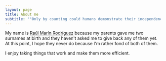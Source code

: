 ```yaml
---
layout: page
title: About me
subtitle: '"Only by counting could humans demonstrate their independence of computers"'
---
```


My name is <u>Raúl Marín Rodríguez</u> because my parents gave me two surnames at birth and they haven't asked me to give back any of them yet. At this point, I hope they never do because I'm rather fond of both of them.

I enjoy taking things that work and make them more efficient.
